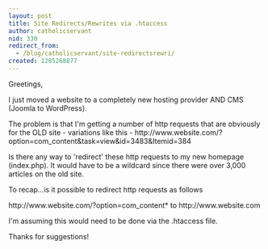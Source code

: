 ```yaml
---
layout: post
title: Site Redirects/Rewrites via .htaccess
author: catholicservant
nid: 330
redirect_from:
  - /blog/catholicservant/site-redirectsrewri/
created: 1285268877
---
```

<p>Greetings,</p>
<p>I just moved a website to a completely new hosting provider AND CMS (Joomla to WordPress).</p>
<p>The problem is that I&#39;m getting a number of http requests that are obviously for the OLD site - variations like this - http://www.website.com/?option=com_content&amp;task=view&amp;id=3483&amp;Itemid=384</p>
<p>Is there any way to &#39;redirect&#39; these http requests to my new homepage (index.php). It would have to be a wildcard since there were over 3,000 articles on the old site.</p>
<p>To recap...is it possible to redirect http requests as follows</p>
<p>http://www.website.com/?option=com_content* to http://www.website.com</p>
<p>I&#39;m assuming this would need to be done via the .htaccess file.</p>
<p>Thanks for suggestions!</p>
